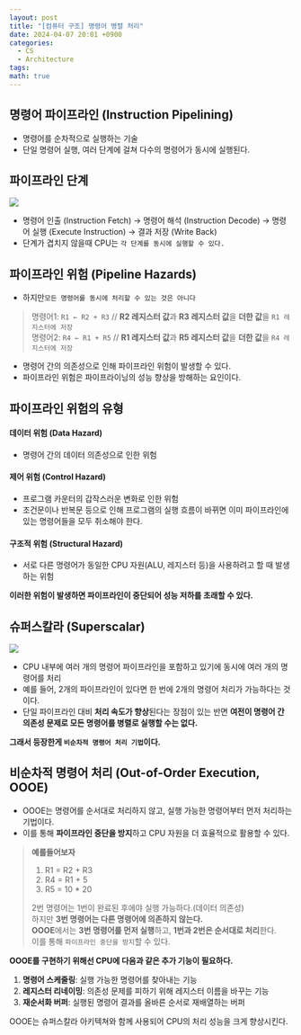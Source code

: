 ```yaml
---
layout: post
title: "[컴퓨터 구조] 명령어 병렬 처리"
date: 2024-04-07 20:01 +0900
categories:
  - CS
  - Architecture
tags: 
math: true
---
```

## **명령어 파이프라인 (Instruction Pipelining)**
- 명령어를 순차적으로 실행하는 기술
- 단일 명령어 실행, 여러 단계에 걸쳐 다수의 명령어가 동시에 실행된다.

## **파이프라인 단계**
![](https://i.imgur.com/LRsaOpH.png)

- 명령어 인출 (Instruction Fetch) → 명령어 해석 (Instruction Decode) → 명령어 실행 (Execute Instruction) → 결과 저장 (Write Back)
- 단계가 겹치지 않을때 CPU는 `각 단계를 동시에 실행할 수 있다.`


## **파이프라인 위험 (Pipeline Hazards)**
- 하지만`모든 명령어를 동시에 처리할 수 있는 것은 아니다`
> 명령어1: `R1 ← R2 + R3` // **R2 레지스터 값**과 **R3 레지스터 값**을 **더한 값**을 `R1 레지스터에 저장`<br/>
> 명령어2: `R4 ← R1 + R5` // **R1 레지스터 값**과 **R5 레지스터 값**을 **더한 값**을 `R4 레지스터에 저장`
- 명령어 간의 의존성으로 인해 파이프라인 위험이 발생할 수 있다.
- 파이프라인 위험은 파이프라이닝의 성능 향상을 방해하는 요인이다.

## **파이프라인 위험의 유형**
#### **데이터 위험 (Data Hazard)**
- 명령어 간의 데이터 의존성으로 인한 위험
#### **제어 위험 (Control Hazard)**
- 프로그램 카운터의 갑작스러운 변화로 인한 위험
- 조건문이나 반복문 등으로 인해 프로그램의 실행 흐름이 바뀌면 이미 파이프라인에 있는 명령어들을 모두 취소해야 한다.
#### **구조적 위험 (Structural Hazard)**
- 서로 다른 명령어가 동일한 CPU 자원(ALU, 레지스터 등)을 사용하려고 할 때 발생하는 위험

**이러한 위험이 발생하면 파이프라인이 중단되어 성능 저하를 초래할 수 있다.**


## **슈퍼스칼라 (Superscalar)**
![](https://i.imgur.com/JEz34a3.png)

- CPU 내부에 여러 개의 명령어 파이프라인을 포함하고 있기에 동시에 여러 개의 명령어를 처리 
- 예를 들어, 2개의 파이프라인이 있다면 한 번에 2개의 명령어 처리가 가능하다는 것이다.
- 단일 파이프라인 대비 **처리 속도가 향상**된다는 장점이 있는 반면 **여전이 명령어 간 의존성 문제로 모든 명령어를 병렬로 실행할 수는 없다.**

**그래서 등장한게 `비순차적 명령어 처리 기법`이다.**


## **비순차적 명령어 처리 (Out-of-Order Execution, OOOE)**
- OOOE는 명령어를 순서대로 처리하지 않고, 실행 가능한 명령어부터 먼저 처리하는 기법이다.
- 이를 통해 **파이프라인 중단을 방지**하고 CPU 자원을 더 효율적으로 활용할 수 있다.

>**예를들어보자**<br/>
>1. R1 = R2 + R3
>2. R4 = R1 + 5
>3. R5 = 10 * 20 <br/>
>
>2번 명령어는 1번이 완료된 후에야 실행 가능하다.(데이터 의존성)<br/>
>하지만 **3번 명령어는 다른 명령어에 의존하지 않는다.**<br/>
>**OOOE**에서는 **3번 명령어를 먼저 실행**하고, **1번과 2번은 순서대로 처리**한다.<br/>
>이를 통해 `파이프라인 중단을 방지`할 수 있다.

**OOOE를 구현하기 위해선 CPU에 다음과 같은 추가 기능이 필요하다.**
1. **명령어 스케줄링**: 실행 가능한 명령어를 찾아내는 기능
2. **레지스터 리네이밍**: 의존성 문제를 피하기 위해 레지스터 이름을 바꾸는 기능
3. **재순서화 버퍼**: 실행된 명령어 결과를 올바른 순서로 재배열하는 버퍼


OOOE는 슈퍼스칼라 아키텍쳐와 함께 사용되어 CPU의 처리 성능을 크게 향상시킨다.